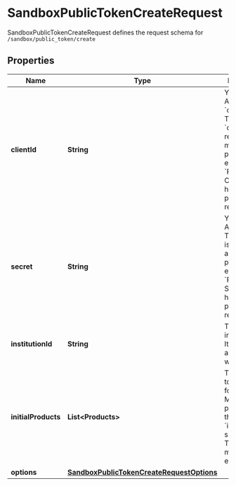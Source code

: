 

# SandboxPublicTokenCreateRequest

SandboxPublicTokenCreateRequest defines the request schema for `/sandbox/public_token/create`

## Properties

| Name | Type | Description | Notes |
|------------ | ------------- | ------------- | -------------|
|**clientId** | **String** | Your Plaid API &#x60;client_id&#x60;. The &#x60;client_id&#x60; is required and may be provided either in the &#x60;PLAID-CLIENT-ID&#x60; header or as part of a request body. |  [optional] |
|**secret** | **String** | Your Plaid API &#x60;secret&#x60;. The &#x60;secret&#x60; is required and may be provided either in the &#x60;PLAID-SECRET&#x60; header or as part of a request body. |  [optional] |
|**institutionId** | **String** | The ID of the institution the Item will be associated with |  |
|**initialProducts** | **List&lt;Products&gt;** | The products to initially pull for the Item. May be any products that the specified &#x60;institution_id&#x60;  supports. This array may not be empty. |  |
|**options** | [**SandboxPublicTokenCreateRequestOptions**](SandboxPublicTokenCreateRequestOptions.md) |  |  [optional] |




